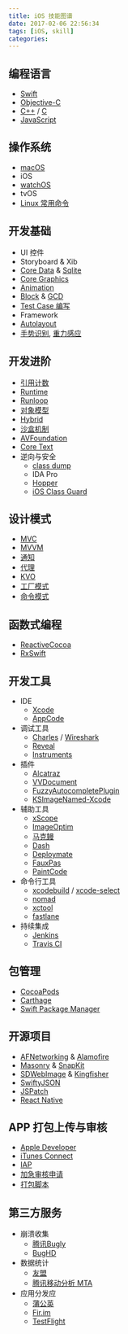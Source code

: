 ```yaml
---
title: iOS 技能图谱
date: 2017-02-06 22:56:34
tags: [iOS, skill]
categories:
---
```


## 编程语言
- [Swift](https://github.com/apple/swift)
- [Objective-C](http://wiki.jikexueyuan.com/project/programming-with-objective-c/)
- [C++](http://wiki.jikexueyuan.com/project/cplusplus/) / [C](http://wiki.jikexueyuan.com/project/c/)
- [JavaScript](https://www.javascript.com)


## 操作系统
- [macOS](http://wiki.jikexueyuan.com/project/mac-dev-setup/)
- iOS
- [watchOS](http://wiki.jikexueyuan.com/project/apple-watch-programming-guide/)
- tvOS
- [Linux 常用命令](http://wiki.jikexueyuan.com/project/linux/)

<!-- more -->

## 开发基础
- UI 控件
- Storyboard & Xib
- [Core Data](http://www.cnblogs.com/liutingIOS/p/5380653.html) & [Sqlite](https://www.raywenderlich.com/123579/sqlite-tutorial-swift)
- [Core Graphics](http://www.liuchendi.com/2016/01/07/iOS/31_CoreGraphics_1/)
- [Animation](http://wiki.jikexueyuan.com/project/ios-core-animation/)
- [Block](http://blog.ibireme.com/2013/11/27/objc-block/) & [GCD](http://www.cocoachina.com/cms/tags.php?/GCD/)
- [Test Case 编写](http://www.jianshu.com/p/ce2d39e16e3a)
- Framework
- [Autolayout](http://www.jianshu.com/p/d060bef3d620?utm_campaign=hugo&utm_medium=reader_share&utm_content=note&utm_source=weixin-timeline&from=timeline&isappinstalled=0)
- [手势识别](http://www.cnblogs.com/kenshincui/p/3950646.html#gesture), [重力感应](http://www.jianshu.com/p/05b8c0e3ef8c)


## 开发进阶
- [引用计数](http://blog.devtang.com/2016/07/30/ios-memory-management/)
- [Runtime](http://www.jianshu.com/p/1e06bfee99d0)
- [Runloop](http://blog.ibireme.com/2015/05/18/runloop/)
- [对象模型](http://blog.devtang.com/2013/10/15/objective-c-object-model/)
- [Hybrid](http://www.cnblogs.com/oc-bowen/p/5423902.html)
- [沙盒机制](http://www.jianshu.com/p/251f2d187cb9)
- [AVFoundation](http://ios.jobbole.com/tag/avfoundation/)
- [Core Text](http://blog.devtang.com/2015/06/27/using-coretext-1/)
- 逆向与安全
    * [class dump](https://github.com/nygard/class-dump)
    * IDA Pro
    * [Hopper](https://www.hopperapp.com)
    * [iOS Class Guard](https://github.com/Polidea/ios-class-guard/)


## 设计模式
- [MVC](http://www.cnblogs.com/rhinoxy/p/4988902.html)
- [MVVM](http://www.cocoachina.com/ios/20150122/10987.html)
- [通知](http://www.cnblogs.com/fcug/p/5312224.html)
- [代理](http://www.jianshu.com/p/f50a3949e64b)
- [KVO](http://lyjh.net/2015/12/03/iOS设计模式KVO/)
- [工厂模式](http://www.jianshu.com/p/a9d4fa9f9c18)
- [命令模式](https://yq.aliyun.com/articles/37261)


## 函数式编程
- [ReactiveCocoa](https://github.com/ReactiveCocoa/ReactiveCocoa)
- [RxSwift](https://github.com/ReactiveX/RxSwift)


## 开发工具
- IDE
    * [Xcode](https://developer.apple.com/xcode/)
    * [AppCode](https://www.jetbrains.com/objc/special/appcode/appcode.html)
- 调试工具
    * [Charles](http://www.jianshu.com/p/dbcf1ef87a63) / [Wireshark](http://www.jianshu.com/p/c67baf5fce6d)
    * [Reveal](http://www.jianshu.com/p/f2970ef365fe)
    * [Instruments](http://www.jianshu.com/p/9e94e42cfb01)
- 插件
    * [Alcatraz](https://github.com/alcatraz/Alcatraz)
    * [VVDocument](https://github.com/onevcat/VVDocumenter-Xcode)
    * [FuzzyAutocompletePlugin](https://github.com/FuzzyAutocomplete/FuzzyAutocompletePlugin)
    * [KSImageNamed-Xcode](https://github.com/ksuther/KSImageNamed-Xcode)
- 辅助工具
    * [xScope](http://xscopeapp.com)
    * [ImageOptim](https://imageoptim.com/mac)
    * [马克鳗](http://www.getmarkman.com)
    * [Dash](https://kapeli.com/dash)
    * [Deploymate](http://www.deploymateapp.com)
    * [FauxPas](http://fauxpasapp.com)
    * [PaintCode](https://www.paintcodeapp.com)
- 命令行工具
    * [xcodebuild](http://www.cocoachina.com/ios/20151104/14050.html) / [xcode-select](http://www.jianshu.com/p/8c8933eebdf3)
    * [nomad](https://github.com/nomad/Venice)
    * [xctool](https://github.com/facebook/xctool)
    * [fastlane](https://github.com/fastlane/fastlane)
- 持续集成
    * [Jenkins](https://jenkins.io/index.html)
    * [Travis CI](https://travis-ci.org)


## 包管理
- [CocoaPods](https://github.com/CocoaPods/CocoaPods)
- [Carthage](https://github.com/Carthage/Carthage)
- [Swift Package Manager](https://github.com/apple/swift-package-manager)


## 开源项目
- [AFNetworking](https://github.com/AFNetworking/AFNetworking) & [Alamofire](https://github.com/Alamofire/Alamofire)
- [Masonry](https://github.com/SnapKit/Masonry) & [SnapKit](https://github.com/SnapKit/SnapKit)
- [SDWebImage](https://github.com/rs/SDWebImage) & [Kingfisher](https://github.com/onevcat/Kingfisher)
- [SwiftyJSON](https://github.com/SwiftyJSON/SwiftyJSON)
- [JSPatch](https://github.com/bang590/JSPatch)
- [React Native](https://github.com/facebook/react-native)


## APP 打包上传与审核
- [Apple Developer](https://developer.apple.com)
- [iTunes Connect](http://itunesconnect.apple.com)
- [IAP](http://wiki.jikexueyuan.com/project/in-app-purchase/)
- [加急审核申请](http://www.jianshu.com/p/b359fcf3383b)
- [打包脚本](http://liumh.com/2015/11/25/ios-auto-archive-ipa/)


## 第三方服务
- 崩溃收集
    * [腾讯Bugly](https://bugly.qq.com/v2/index)
    * [BugHD](http://bughd.com)
- 数据统计
    * [友盟](http://mobile.umeng.com/analytics)
    * [腾讯移动分析 MTA](http://mta.qq.com)
- 应用分发应
    * [蒲公英](https://www.pgyer.com)
    * [Fir.im](https://fir.im)
    * [TestFlight](http://www.jianshu.com/p/27545c2d4d8b)
